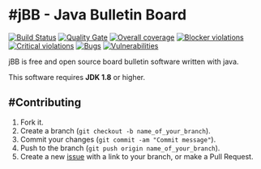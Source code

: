 #jBB - Java Bulletin Board
=================================
[![Build Status](http://vps289371.ovh.net:8000/buildStatus/icon?job=jBB-build-feature_installation-assets_0.9.0_20170828)](http://vps289371.ovh.net:8000/job/jBB-build-feature_installation-assets_0.9.0_20170828/) 
[![Quality Gate](http://vps289371.ovh.net:9000/api/badges/gate?key=org.jbb:jbb-parent:0.9.0-installation-assets-SNAPSHOT)](http://vps289371.ovh.net:9000/dashboard?id=org.jbb%3Ajbb-parent%3A0.9.0-installation-assets-SNAPSHOT)
[![Overall coverage](http://vps289371.ovh.net:9000/api/badges/measure?key=org.jbb:jbb-parent:0.9.0-installation-assets-SNAPSHOT&metric=coverage&blinking=true)](http://vps289371.ovh.net:9000/dashboard?id=org.jbb%3Ajbb-parent%3A0.9.0-installation-assets-SNAPSHOT) 
[![Blocker violations](http://vps289371.ovh.net:9000/api/badges/measure?key=org.jbb:jbb-parent:0.9.0-installation-assets-SNAPSHOT&metric=blocker_violations&blinking=true)](http://vps289371.ovh.net:9000/dashboard?id=org.jbb%3Ajbb-parent%3A0.9.0-installation-assets-SNAPSHOT) 
[![Critical violations](http://vps289371.ovh.net:9000/api/badges/measure?key=org.jbb:jbb-parent:0.9.0-installation-assets-SNAPSHOT&metric=critical_violations&blinking=true)](http://vps289371.ovh.net:9000/dashboard?id=org.jbb%3Ajbb-parent%3A0.9.0-installation-assets-SNAPSHOT) 
[![Bugs](http://vps289371.ovh.net:9000/api/badges/measure?key=org.jbb:jbb-parent:0.9.0-installation-assets-SNAPSHOT&metric=bugs&blinking=true)](http://vps289371.ovh.net:9000/dashboard?id=org.jbb%3Ajbb-parent%3A0.9.0-installation-assets-SNAPSHOT) 
[![Vulnerabilities](http://vps289371.ovh.net:9000/api/badges/measure?key=org.jbb:jbb-parent:0.9.0-installation-assets-SNAPSHOT&metric=vulnerabilities&blinking=true)](http://vps289371.ovh.net:9000/dashboard?id=org.jbb%3Ajbb-parent%3A0.9.0-installation-assets-SNAPSHOT)


jBB is free and open source board bulletin software written with java.


This software requires **JDK 1.8** or higher.

#Contributing
------------

1. Fork it.
2. Create a branch (`git checkout -b name_of_your_branch`).
3. Commit your changes (`git commit -am "Commit message"`).
4. Push to the branch (`git push origin name_of_your_branch`).
5. Create a new [issue](https://github.com/jbb-project/jbb/issues/new) with a link to your branch, or make a Pull Request.
